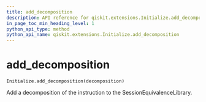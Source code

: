 ```yaml
---
title: add_decomposition
description: API reference for qiskit.extensions.Initialize.add_decomposition
in_page_toc_min_heading_level: 1
python_api_type: method
python_api_name: qiskit.extensions.Initialize.add_decomposition
---
```


# add\_decomposition

<span id="qiskit.extensions.Initialize.add_decomposition" />

`Initialize.add_decomposition(decomposition)`

Add a decomposition of the instruction to the SessionEquivalenceLibrary.

